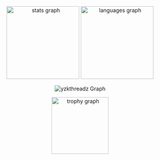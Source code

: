 <div align="center">
  <img src="https://github-readme-stats.vercel.app/api?username=yzkthreadz&hide_title=false&hide_rank=false&show_icons=true&include_all_commits=true&count_private=true&disable_animations=false&theme=midnight-purple&locale=en&hide_border=true&order=1" height="192" alt="stats graph"  />
  <img src="https://github-readme-stats.vercel.app/api/top-langs?username=yzkthreadz&locale=en&hide_title=false&layout=compact&card_width=320&langs_count=6&theme=midnight-purple&hide_border=true&order=2" height="192" alt="languages graph"  />


![yzkthreadz Graph](https://github-readme-activity-graph.vercel.app/graph?username=yzkthreadz&custom_title=yzkthreadz%20GitHub%20Activity%20Graph&bg_color=000000&color=7F3FBF&line=7F3FBF&point=7F3FBF&area_color=FFFFFF&title_color=FFFFFF&area=true&hide_border=true)


  <img src="https://github-profile-trophy.vercel.app?username=yzkthreadz&theme=onestar&column=-1&row=1&margin-w=8&margin-h=8&no-bg=true&no-frame=true&order=4" height="150" alt="trophy graph"  />
</div>

###


